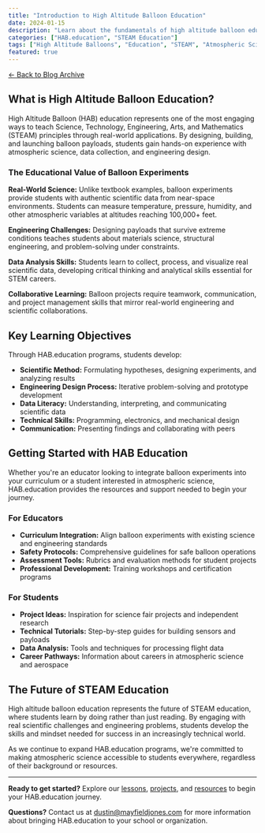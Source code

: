 ```yaml
---
title: "Introduction to High Altitude Balloon Education"
date: 2024-01-15
description: "Learn about the fundamentals of high altitude balloon education and how it integrates STEAM principles for hands-on learning experiences."
categories: ["HAB.education", "STEAM Education"]
tags: ["High Altitude Balloons", "Education", "STEAM", "Atmospheric Science"]
featured: true
---
```


[← Back to Blog Archive](https://mayfieldjones.com/archive)

## What is High Altitude Balloon Education?

High Altitude Balloon (HAB) education represents one of the most engaging ways to teach Science, Technology, Engineering, Arts, and Mathematics (STEAM) principles through real-world applications. By designing, building, and launching balloon payloads, students gain hands-on experience with atmospheric science, data collection, and engineering design.

### The Educational Value of Balloon Experiments

**Real-World Science:** Unlike textbook examples, balloon experiments provide students with authentic scientific data from near-space environments. Students can measure temperature, pressure, humidity, and other atmospheric variables at altitudes reaching 100,000+ feet.

**Engineering Challenges:** Designing payloads that survive extreme conditions teaches students about materials science, structural engineering, and problem-solving under constraints.

**Data Analysis Skills:** Students learn to collect, process, and visualize real scientific data, developing critical thinking and analytical skills essential for STEM careers.

**Collaborative Learning:** Balloon projects require teamwork, communication, and project management skills that mirror real-world engineering and scientific collaborations.

## Key Learning Objectives

Through HAB.education programs, students develop:

- **Scientific Method:** Formulating hypotheses, designing experiments, and analyzing results
- **Engineering Design Process:** Iterative problem-solving and prototype development
- **Data Literacy:** Understanding, interpreting, and communicating scientific data
- **Technical Skills:** Programming, electronics, and mechanical design
- **Communication:** Presenting findings and collaborating with peers

## Getting Started with HAB Education

Whether you're an educator looking to integrate balloon experiments into your curriculum or a student interested in atmospheric science, HAB.education provides the resources and support needed to begin your journey.

### For Educators

- **Curriculum Integration:** Align balloon experiments with existing science and engineering standards
- **Safety Protocols:** Comprehensive guidelines for safe balloon operations
- **Assessment Tools:** Rubrics and evaluation methods for student projects
- **Professional Development:** Training workshops and certification programs

### For Students

- **Project Ideas:** Inspiration for science fair projects and independent research
- **Technical Tutorials:** Step-by-step guides for building sensors and payloads
- **Data Analysis:** Tools and techniques for processing flight data
- **Career Pathways:** Information about careers in atmospheric science and aerospace

## The Future of STEAM Education

High altitude balloon education represents the future of STEAM education, where students learn by doing rather than just reading. By engaging with real scientific challenges and engineering problems, students develop the skills and mindset needed for success in an increasingly technical world.

As we continue to expand HAB.education programs, we're committed to making atmospheric science accessible to students everywhere, regardless of their background or resources.

---

**Ready to get started?** Explore our [lessons](/hab/lessons), [projects](/hab/projects), and [resources](/hab/resources) to begin your HAB.education journey.

**Questions?** Contact us at [dustin@mayfieldjones.com](mailto:dustin@mayfieldjones.com) for more information about bringing HAB.education to your school or organization.
